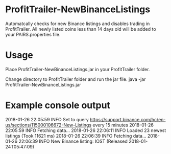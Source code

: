 # ProfitTrailer-NewBinanceListings

Automatcally checks for new Binance listings and disables trading in ProfitTrailer.
All newly listed coins less than 14 days old will be added to your PAIRS.properties file.

# Usage
Place ProfitTrailer-NewBinanceListings.jar in your ProfitTrailer folder.

Change directory to ProfitTrailer folder and run the jar file.
java -jar ProfitTrailer-NewBinanceListings.jar

# Example console output
2018-01-26 22:05:59 INFO Set to query https://support.binance.com/hc/en-us/sections/115000106672-New-Listings every 15 minutes
2018-01-26 22:05:59 INFO Fetching data...
2018-01-26 22:06:11 INFO Loaded 23 newest listings (Took 11621 ms)
2018-01-26 22:06:39 INFO Fetching data...
2018-01-26 22:06:39 INFO New Binance listing: IOST (Released 2018-01-24T05:47:09)